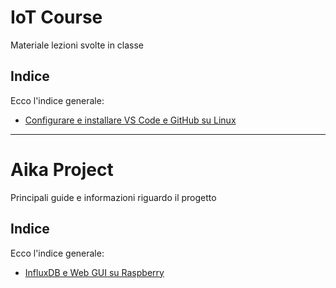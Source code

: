 # IoT Course

Materiale lezioni svolte in classe

## Indice
Ecco l'indice generale:

- [Configurare e installare VS Code e GitHub su Linux](https://github.com/robertsLando/IoT_Course/tree/master/Lezione_19-04-18#installare-microsoft-vs-code-su-linux)


_________________________________________________________________________________________________________________________________________________________________


# Aika Project

Principali guide e informazioni riguardo il progetto

## Indice
Ecco l'indice generale:

- [InfluxDB e Web GUI su Raspberry](https://github.com/robertsLando/IoT_Course/blob/master/Aika_Project/InfluxDB_Raspberry.md#guida-installazione-influxdb-e-gui-su-raspberry-pi)